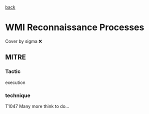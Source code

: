 [back](../index.md)
# WMI Reconnaissance Processes
Cover by sigma :x: 
## MITRE
### Tactic
execution
### technique
T1047
Many more think to do...